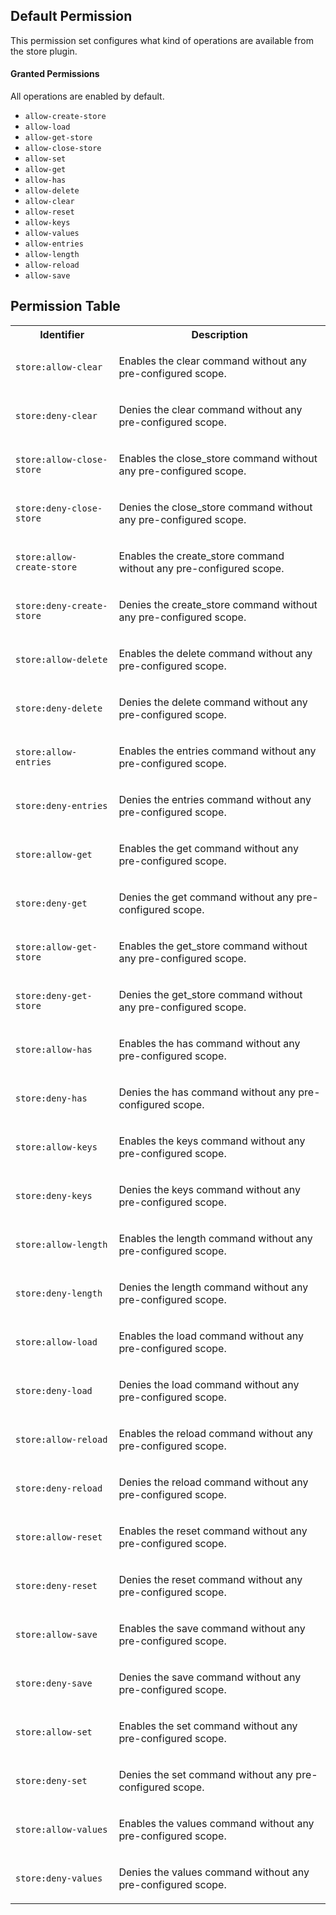 ## Default Permission

This permission set configures what kind of
operations are available from the store plugin.

#### Granted Permissions

All operations are enabled by default.



- `allow-create-store`
- `allow-load`
- `allow-get-store`
- `allow-close-store`
- `allow-set`
- `allow-get`
- `allow-has`
- `allow-delete`
- `allow-clear`
- `allow-reset`
- `allow-keys`
- `allow-values`
- `allow-entries`
- `allow-length`
- `allow-reload`
- `allow-save`

## Permission Table

<table>
<tr>
<th>Identifier</th>
<th>Description</th>
</tr>


<tr>
<td>

`store:allow-clear`

</td>
<td>

Enables the clear command without any pre-configured scope.

</td>
</tr>

<tr>
<td>

`store:deny-clear`

</td>
<td>

Denies the clear command without any pre-configured scope.

</td>
</tr>

<tr>
<td>

`store:allow-close-store`

</td>
<td>

Enables the close_store command without any pre-configured scope.

</td>
</tr>

<tr>
<td>

`store:deny-close-store`

</td>
<td>

Denies the close_store command without any pre-configured scope.

</td>
</tr>

<tr>
<td>

`store:allow-create-store`

</td>
<td>

Enables the create_store command without any pre-configured scope.

</td>
</tr>

<tr>
<td>

`store:deny-create-store`

</td>
<td>

Denies the create_store command without any pre-configured scope.

</td>
</tr>

<tr>
<td>

`store:allow-delete`

</td>
<td>

Enables the delete command without any pre-configured scope.

</td>
</tr>

<tr>
<td>

`store:deny-delete`

</td>
<td>

Denies the delete command without any pre-configured scope.

</td>
</tr>

<tr>
<td>

`store:allow-entries`

</td>
<td>

Enables the entries command without any pre-configured scope.

</td>
</tr>

<tr>
<td>

`store:deny-entries`

</td>
<td>

Denies the entries command without any pre-configured scope.

</td>
</tr>

<tr>
<td>

`store:allow-get`

</td>
<td>

Enables the get command without any pre-configured scope.

</td>
</tr>

<tr>
<td>

`store:deny-get`

</td>
<td>

Denies the get command without any pre-configured scope.

</td>
</tr>

<tr>
<td>

`store:allow-get-store`

</td>
<td>

Enables the get_store command without any pre-configured scope.

</td>
</tr>

<tr>
<td>

`store:deny-get-store`

</td>
<td>

Denies the get_store command without any pre-configured scope.

</td>
</tr>

<tr>
<td>

`store:allow-has`

</td>
<td>

Enables the has command without any pre-configured scope.

</td>
</tr>

<tr>
<td>

`store:deny-has`

</td>
<td>

Denies the has command without any pre-configured scope.

</td>
</tr>

<tr>
<td>

`store:allow-keys`

</td>
<td>

Enables the keys command without any pre-configured scope.

</td>
</tr>

<tr>
<td>

`store:deny-keys`

</td>
<td>

Denies the keys command without any pre-configured scope.

</td>
</tr>

<tr>
<td>

`store:allow-length`

</td>
<td>

Enables the length command without any pre-configured scope.

</td>
</tr>

<tr>
<td>

`store:deny-length`

</td>
<td>

Denies the length command without any pre-configured scope.

</td>
</tr>

<tr>
<td>

`store:allow-load`

</td>
<td>

Enables the load command without any pre-configured scope.

</td>
</tr>

<tr>
<td>

`store:deny-load`

</td>
<td>

Denies the load command without any pre-configured scope.

</td>
</tr>

<tr>
<td>

`store:allow-reload`

</td>
<td>

Enables the reload command without any pre-configured scope.

</td>
</tr>

<tr>
<td>

`store:deny-reload`

</td>
<td>

Denies the reload command without any pre-configured scope.

</td>
</tr>

<tr>
<td>

`store:allow-reset`

</td>
<td>

Enables the reset command without any pre-configured scope.

</td>
</tr>

<tr>
<td>

`store:deny-reset`

</td>
<td>

Denies the reset command without any pre-configured scope.

</td>
</tr>

<tr>
<td>

`store:allow-save`

</td>
<td>

Enables the save command without any pre-configured scope.

</td>
</tr>

<tr>
<td>

`store:deny-save`

</td>
<td>

Denies the save command without any pre-configured scope.

</td>
</tr>

<tr>
<td>

`store:allow-set`

</td>
<td>

Enables the set command without any pre-configured scope.

</td>
</tr>

<tr>
<td>

`store:deny-set`

</td>
<td>

Denies the set command without any pre-configured scope.

</td>
</tr>

<tr>
<td>

`store:allow-values`

</td>
<td>

Enables the values command without any pre-configured scope.

</td>
</tr>

<tr>
<td>

`store:deny-values`

</td>
<td>

Denies the values command without any pre-configured scope.

</td>
</tr>
</table>
